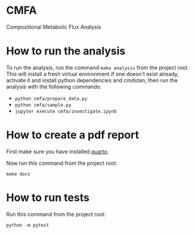 CMFA
==============================

Compositional Metabolic Flux Analysis

# How to run the analysis

To run the analysis, run the command `make analysis` from the project root. This
will install a fresh virtual environment if one doesn't exist already, activate
it and install python dependencies and cmdstan, then run the analysis with the
following commands:

- `python cmfa/prepare_data.py`
- `python cmfa/sample.py`
- `jupyter execute cmfa/investigate.ipynb`

# How to create a pdf report

First make sure you have installed [quarto](https://https://quarto.org/).

Now run this command from the project root:

```
make docs
```




# How to run tests

Run this command from the project root:

```
python -m pytest
```
